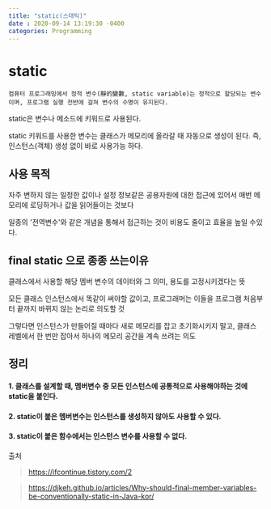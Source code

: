 ```yaml
---
title: "static(스태틱)"
date : 2020-09-14 13:19:30 -0400
categories: Programming
---
```




# static 

```
컴퓨터 프로그래밍에서 정적 변수(靜的變數, static variable)는 정적으로 할당되는 변수이며, 프로그램 실행 전반에 걸쳐 변수의 수명이 유지된다.
```

static은 변수나 메소드에 키워드로 사용된다.

static 키워드를 사용한 변수는 클래스가 메모리에 올라갈 때 자동으로 생성이 된다. 즉, 인스턴스(객체) 생성 없이 바로 사용가능 하다. 

## 사용 목적

자주 변하지 않는 일정한 값이나 설정 정보같은 공용자원에 대한 접근에 있어서 매번 메모리에 로딩하거나 값을 읽어들이는 것보다 

일종의 '전역변수'와 같은 개념을 통해서 접근하는 것이 비용도 줄이고 효율을 높일 수있다. 

## final static 으로 종종 쓰는이유

클래스에서 사용할 해당 멤버 변수의 데이터와 그 의미, 용도를 고정시키겠다는 뜻

모든 클래스 인스턴스에서 똑같이 써야할 값이고, 프로그래머는 이들을 프로그램 처음부터 끝까지 바뀌지 않는 논리로 의도할 것

그렇다면 인스턴스가 만들어질 때마다 새로 메모리를 잡고 초기화시키지 말고, 클래스 레벨에서 한 번만 잡아서 하나의 메모리 공간을 계속 쓰려는 의도


## 정리

#### 1. 클래스를 설계할 때, 멤버변수 중 모든 인스턴스에 공통적으로 사용해야하는 것에 static을 붙인다.

#### 2. static이 붙은 멤버변수는 인스턴스를 생성하지 않아도 사용할 수 있다.

#### 3. static이 붙은 함수에서는 인스턴스 변수를 사용할 수 없다.


출처

> https://ifcontinue.tistory.com/2

> https://djkeh.github.io/articles/Why-should-final-member-variables-be-conventionally-static-in-Java-kor/

